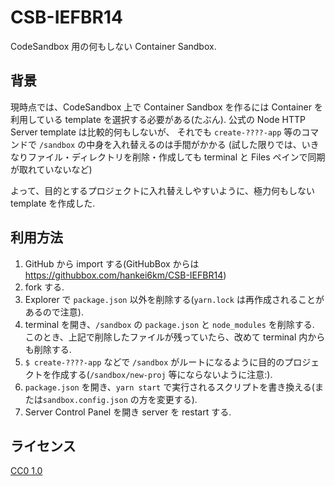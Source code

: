 # CSB-IEFBR14

CodeSandbox 用の何もしない Container Sandbox.

## 背景

現時点では、CodeSandbox 上で Container Sandbox を作るには
Container を利用している template を選択する必要がある(たぶん).
公式の Node HTTP Server template は比較的何もしないが、
それでも `create-????-app` 等のコマンドで `/sandbox` の中身を入れ替えるのは手間がかかる
(試した限りでは、いきなりファイル・ディレクトリを削除・作成しても
terminal と Files ペインで同期が取れていないなど)

よって、目的とするプロジェクトに入れ替えしやすいように、極力何もしない
template を作成した.

## 利用方法

1. GitHub から import する(GitHubBox からは https://githubbox.com/hankei6km/CSB-IEFBR14)
1. fork する.
1. Explorer で `package.json` 以外を削除する(`yarn.lock` は再作成されることがあるので注意).
1. terminal を開き、`/sandbox` の `package.json` と `node_modules` を削除する.
   このとき、上記で削除したファイルが残っていたら、改めて terminal 内からも削除する.
1. `$ create-????-app` などで `/sandbox` がルートになるように目的のプロジェクトを作成する(`/sandbox/new-proj` 等にならないように注意:).
1. `package.json` を開き、`yarn start` で実行されるスクリプトを書き換える(または`sandbox.config.json` の方を変更する).
1. Server Control Panel を開き server を restart する.

## ライセンス

[CC0 1.0](http://creativecommons.org/publicdomain/zero/1.0/deed.ja)

